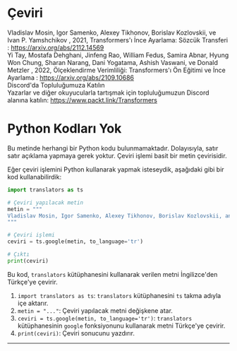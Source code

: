 # Çeviri
Vladislav Mosin, Igor Samenko, Alexey Tikhonov, Borislav Kozlovskii, ve Ivan P. Yamshchikov , 2021, Transformers'ı İnce Ayarlama: Sözcük Transferi : https://arxiv.org/abs/2112.14569  
Yi Tay, Mostafa Dehghani, Jinfeng Rao, William Fedus, Samira Abnar, Hyung Won Chung, Sharan Narang, Dani Yogatama, Ashish Vaswani, ve Donald Metzler , 2022, Ölçeklendirme Verimliliği: Transformers'ı Ön Eğitimi ve İnce Ayarlama : https://arxiv.org/abs/2109.10686  
Discord'da Topluluğumuza Katılın  
Yazarlar ve diğer okuyucularla tartışmak için topluluğumuzun Discord alanına katılın: https://www.packt.link/Transformers

# Python Kodları Yok

Bu metinde herhangi bir Python kodu bulunmamaktadır. Dolayısıyla, satır satır açıklama yapmaya gerek yoktur. Çeviri işlemi basit bir metin çevirisidir. 

Eğer çeviri işlemini Python kullanarak yapmak isteseydik, aşağıdaki gibi bir kod kullanabilirdik:

```python
import translators as ts

# Çeviri yapılacak metin
metin = """
Vladislav Mosin, Igor Samenko, Alexey Tikhonov, Borislav Kozlovskii, and Ivan P. Yamshchikov , 2021, Fine-Tuning Transformers: Vocabulary Transfer : https://arxiv.org/abs/2112.14569 Yi Tay, Mostafa Dehghani, Jinfeng Rao, William Fedus, Samira Abnar, Hyung Won Chung, Sharan Narang, Dani Yogatama, Ashish Vaswani, and Donald Metzler , 2022, Scale Efficiently: Insights from Pre-training and Fine-tuning Transformers : https://arxiv.org/abs/2109.10686 Join our community on Discord Join our community’s Discord space for discussions with the authors and other readers: https://www.packt.link/Transformers
"""

# Çeviri işlemi
ceviri = ts.google(metin, to_language='tr')

# Çıktı
print(ceviri)
```

Bu kod, `translators` kütüphanesini kullanarak verilen metni İngilizce'den Türkçe'ye çevirir. 

1. `import translators as ts`: `translators` kütüphanesini `ts` takma adıyla içe aktarır.
2. `metin = "..."`: Çeviri yapılacak metni değişkene atar.
3. `ceviri = ts.google(metin, to_language='tr')`: `translators` kütüphanesinin `google` fonksiyonunu kullanarak metni Türkçe'ye çevirir.
4. `print(ceviri)`: Çeviri sonucunu yazdırır.

---

